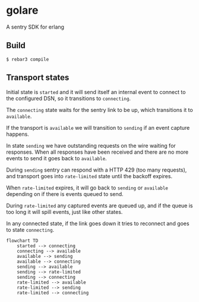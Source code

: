 golare
=====

A sentry SDK for erlang

Build
-----

    $ rebar3 compile

Transport states
-----

Initial state is `started` and it will send itself an internal event to connect to the configured DSN, so it transitions to `connecting`. 

The `connecting` state waits for the sentry link to be up, which transitions it to `available`.

If the transport is `available` we will transition to `sending` if an event capture happens.

In state `sending` we have outstanding requests on the wire waiting for responses. When all responses have been
received and there are no more events to send it goes back to `available`.

During `sending` sentry can respond with a HTTP 429 (too many requests), and transport goes into `rate-limited`
state until the backoff expires.

When `rate-limited` expires, it will go back to `sending` or `available` depending on if there is events queued to send.

During `rate-limited` any captured events are queued up, and if the queue is too long it will spill events, just like other
states.

In any connected state, if the link goes down it tries to reconnect and goes to state `connecting`.

```mermaid
flowchart TD
    started --> connecting
    connecting --> available
    available --> sending
    available --> connecting
    sending --> available
    sending --> rate-limited
    sending --> connecting
    rate-limited --> available
    rate-limited --> sending
    rate-limited --> connecting
```

